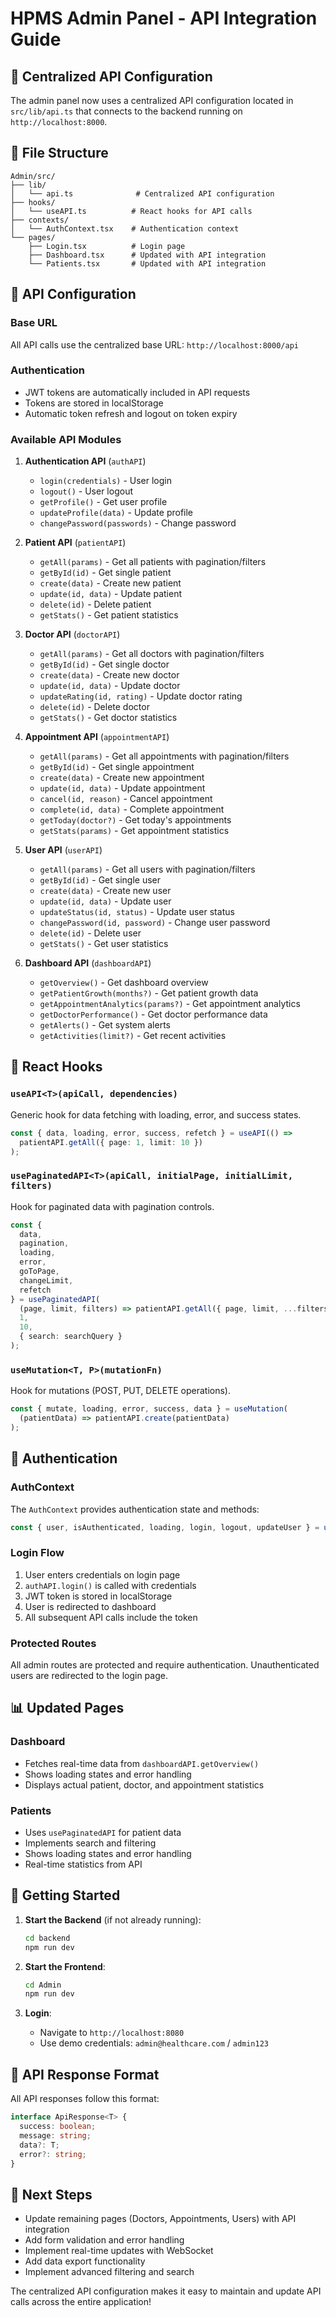 # HPMS Admin Panel - API Integration Guide

## 🚀 Centralized API Configuration

The admin panel now uses a centralized API configuration located in `src/lib/api.ts` that connects to the backend running on `http://localhost:8000`.

## 📁 File Structure

```
Admin/src/
├── lib/
│   └── api.ts              # Centralized API configuration
├── hooks/
│   └── useAPI.ts          # React hooks for API calls
├── contexts/
│   └── AuthContext.tsx    # Authentication context
└── pages/
    ├── Login.tsx          # Login page
    ├── Dashboard.tsx      # Updated with API integration
    └── Patients.tsx       # Updated with API integration
```

## 🔧 API Configuration

### Base URL
All API calls use the centralized base URL: `http://localhost:8000/api`

### Authentication
- JWT tokens are automatically included in API requests
- Tokens are stored in localStorage
- Automatic token refresh and logout on token expiry

### Available API Modules

1. **Authentication API** (`authAPI`)
   - `login(credentials)` - User login
   - `logout()` - User logout
   - `getProfile()` - Get user profile
   - `updateProfile(data)` - Update profile
   - `changePassword(passwords)` - Change password

2. **Patient API** (`patientAPI`)
   - `getAll(params)` - Get all patients with pagination/filters
   - `getById(id)` - Get single patient
   - `create(data)` - Create new patient
   - `update(id, data)` - Update patient
   - `delete(id)` - Delete patient
   - `getStats()` - Get patient statistics

3. **Doctor API** (`doctorAPI`)
   - `getAll(params)` - Get all doctors with pagination/filters
   - `getById(id)` - Get single doctor
   - `create(data)` - Create new doctor
   - `update(id, data)` - Update doctor
   - `updateRating(id, rating)` - Update doctor rating
   - `delete(id)` - Delete doctor
   - `getStats()` - Get doctor statistics

4. **Appointment API** (`appointmentAPI`)
   - `getAll(params)` - Get all appointments with pagination/filters
   - `getById(id)` - Get single appointment
   - `create(data)` - Create new appointment
   - `update(id, data)` - Update appointment
   - `cancel(id, reason)` - Cancel appointment
   - `complete(id, data)` - Complete appointment
   - `getToday(doctor?)` - Get today's appointments
   - `getStats(params)` - Get appointment statistics

5. **User API** (`userAPI`)
   - `getAll(params)` - Get all users with pagination/filters
   - `getById(id)` - Get single user
   - `create(data)` - Create new user
   - `update(id, data)` - Update user
   - `updateStatus(id, status)` - Update user status
   - `changePassword(id, password)` - Change user password
   - `delete(id)` - Delete user
   - `getStats()` - Get user statistics

6. **Dashboard API** (`dashboardAPI`)
   - `getOverview()` - Get dashboard overview
   - `getPatientGrowth(months?)` - Get patient growth data
   - `getAppointmentAnalytics(params?)` - Get appointment analytics
   - `getDoctorPerformance()` - Get doctor performance data
   - `getAlerts()` - Get system alerts
   - `getActivities(limit?)` - Get recent activities

## 🎣 React Hooks

### `useAPI<T>(apiCall, dependencies)`
Generic hook for data fetching with loading, error, and success states.

```typescript
const { data, loading, error, success, refetch } = useAPI(() => 
  patientAPI.getAll({ page: 1, limit: 10 })
);
```

### `usePaginatedAPI<T>(apiCall, initialPage, initialLimit, filters)`
Hook for paginated data with pagination controls.

```typescript
const { 
  data, 
  pagination, 
  loading, 
  error, 
  goToPage, 
  changeLimit, 
  refetch 
} = usePaginatedAPI(
  (page, limit, filters) => patientAPI.getAll({ page, limit, ...filters }),
  1,
  10,
  { search: searchQuery }
);
```

### `useMutation<T, P>(mutationFn)`
Hook for mutations (POST, PUT, DELETE operations).

```typescript
const { mutate, loading, error, success, data } = useMutation(
  (patientData) => patientAPI.create(patientData)
);
```

## 🔐 Authentication

### AuthContext
The `AuthContext` provides authentication state and methods:

```typescript
const { user, isAuthenticated, loading, login, logout, updateUser } = useAuth();
```

### Login Flow
1. User enters credentials on login page
2. `authAPI.login()` is called with credentials
3. JWT token is stored in localStorage
4. User is redirected to dashboard
5. All subsequent API calls include the token

### Protected Routes
All admin routes are protected and require authentication. Unauthenticated users are redirected to the login page.

## 📊 Updated Pages

### Dashboard
- Fetches real-time data from `dashboardAPI.getOverview()`
- Shows loading states and error handling
- Displays actual patient, doctor, and appointment statistics

### Patients
- Uses `usePaginatedAPI` for patient data
- Implements search and filtering
- Shows loading states and error handling
- Real-time statistics from API

## 🚀 Getting Started

1. **Start the Backend** (if not already running):
   ```bash
   cd backend
   npm run dev
   ```

2. **Start the Frontend**:
   ```bash
   cd Admin
   npm run dev
   ```

3. **Login**:
   - Navigate to `http://localhost:8080`
   - Use demo credentials: `admin@healthcare.com` / `admin123`

## 🔄 API Response Format

All API responses follow this format:

```typescript
interface ApiResponse<T> {
  success: boolean;
  message: string;
  data?: T;
  error?: string;
}
```

## 🎯 Next Steps

- Update remaining pages (Doctors, Appointments, Users) with API integration
- Add form validation and error handling
- Implement real-time updates with WebSocket
- Add data export functionality
- Implement advanced filtering and search

The centralized API configuration makes it easy to maintain and update API calls across the entire application!
